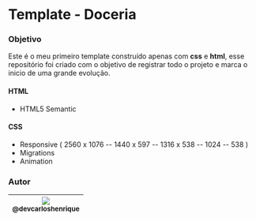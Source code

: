 # Template - Doceria 

### Objetivo 

Este é o meu primeiro template construído apenas com **css** e **html**, esse repositório foi criado com o objetivo de registrar todo o projeto e marca o inicio de uma grande evolução.

#### HTML

 - HTML5  Semantic

#### CSS

-	Responsive ( 2560 x 1076 -- 1440 x 597 --  1316 x 538 -- 1024 -- 538 )
-	Migrations 
-	Animation

### Autor

| [<img src="https://avatars2.githubusercontent.com/u/57951744?s=180&v=4"><br><sub>@devcarloshenrique</sub>](https://github.com/devcarloshenrique) |
| :---: |
   
   
